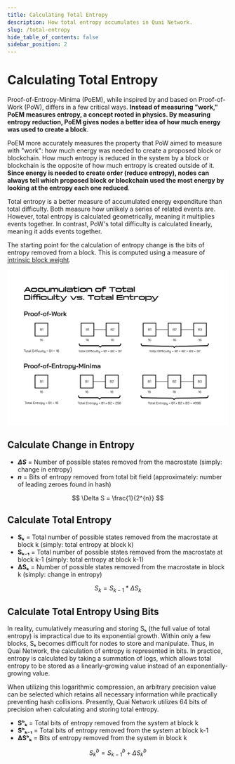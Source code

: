 ```yaml
---
title: Calculating Total Entropy
description: How total entropy accumulates in Quai Network.
slug: /total-entropy
hide_table_of_contents: false
sidebar_position: 2
---
```


# Calculating Total Entropy

Proof-of-Entropy-Minima (PoEM), while inspired by and based on Proof-of-Work (PoW), differs in a few critical ways. **Instead of measuring "work," PoEM measures entropy, a concept rooted in physics. By measuring entropy reduction, PoEM gives nodes a better idea of how much energy was used to create a block**.

PoEM more accurately measures the property that PoW aimed to measure with "work": how much energy was needed to create a proposed block or blockchain. How much entropy is reduced in the system by a block or blockchain is the opposite of how much entropy is created outside of it. **Since energy is needed to create order (reduce entropy), nodes can always tell which proposed block or blockchain used the most energy by looking at the entropy each one reduced**.

Total entropy is a better measure of accumulated energy expenditure than total difficulty. Both measure how unlikely a series of related events are. However, total entropy is calculated geometrically, meaning it multiplies events together. In contrast, PoW's total difficulty is calculated linearly, meaning it adds events together.

The starting point for the calculation of entropy change is the bits of entropy removed from a block. This is computed using a measure of [intrinsic block weight](./intrinsic-block-weight.md).

![TotalEntropy](../../../../../static/img/TotalEntropy.png)

## Calculate Change in Entropy

- **_ΔS_** = Number of possible states removed from the macrostate (simply: change in entropy)
- **_n_** = Bits of entropy removed from total bit field (approximately: number of leading zeroes found in hash)

$$
\Delta S = \frac{1}{2^{n}}
$$

## Calculate Total Entropy

- **Sₖ** = Total number of possible states removed from the macrostate at block k (simply: total entropy at block k)
- **Sₖ₋₁** = Total number of possible states removed from the macrostate at block k-1 (simply: total entropy at block k-1)
- **ΔSₖ** = Number of possible states removed from the macrostate in block k (simply: change in entropy)

$$
S_{k} = S_{k-1} * \Delta S_{k}
$$

## Calculate Total Entropy Using Bits

In reality, cumulatively measuring and storing Sₖ (the full value of total entropy) is impractical due to its exponential growth. Within only a few blocks, Sₖ becomes difficult for nodes to store and manipulate. Thus, in Quai Network, the calculation of entropy is represented in bits. In practice, entropy is calculated by taking a summation of logs, which allows total entropy to be stored as a linearly-growing value instead of an exponentially-growing value.

When utilizing this logarithmic compression, an arbitrary precision value can be selected which retains all necessary information while practically preventing hash collisions. Presently, Quai Network utilizes 64 bits of precision when calculating and storing total entropy.

- **Sᵇₖ** = Total bits of entropy removed from the system at block k
- **Sᵇₖ₋₁** = Total bits of entropy removed from the system at block k-1
- **ΔSᵇₖ** = Bits of entropy removed from the system in block k

$$
S_{k}^{b} = S_{k-1}^{b} + \Delta S_{k}^{b}
$$
